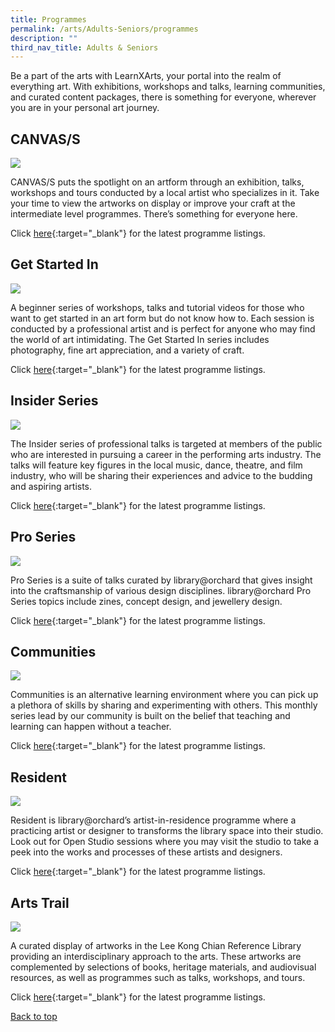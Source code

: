 ```yaml
---
title: Programmes
permalink: /arts/Adults-Seniors/programmes
description: ""
third_nav_title: Adults & Seniors
---
```

<style type="text/css">
/* Links */
.content a { color: #322987; }
.content a:focus,
.content a:hover { color: #28216c; }

/* Button Outline */
.bp-button { padding-left: 1.5rem; padding-right: 1.5rem; }
.bp-button.is-primary-outline { border: 1px solid #322987; color: #322987; background-color: transparent; text-decoration: none; }
.bp-button.is-primary-outline:focus,
.bp-button.is-primary-outline:hover { border: 1px solid #322987; color: #cff2e8; background-color: #322987; text-decoration: none; }

/* Responsive Iframe */
.responsive-iframe { position: absolute; top: 0; left: 0; bottom: 0; right: 0; width: 100%; height: 100%; }
.responsive-iframe-container { position: relative; overflow: hidden; width: 100%; }
.responsive-iframe-container.ratio-16by9 { padding-top: 56.25%; }
.responsive-iframe-container.ratio-4by3 { padding-top: 75%; }
.responsive-iframe-container.ratio-3by2 { padding-top: 66.66%; }
.responsive-iframe-container.ratio-1by1 { padding-top: 100%; }
</style>

Be a part of the arts with LearnXArts, your portal into the realm of everything art. With exhibitions, workshops and talks, learning communities, and curated content packages, there is something for everyone, wherever you are in your personal art journey.

## **CANVAS/S**
![](/images/learning-communities/arts/LC-Arts-StockImage-02.jpg)

CANVAS/S puts the spotlight on an artform through an exhibition, talks, workshops and tours conducted by a local artist who specializes in it. Take your time to view the artworks on display or improve your craft at the intermediate level programmes. There’s something for everyone here. 

Click [here](https://www.eventbrite.sg/o/golibrary-national-library-board-singapore-26735252849){:target="_blank"} for the latest programme listings.

## **Get Started In**
![](/images/learning-communities/arts/LC-Arts-StockImage-02.jpg)

A beginner series of workshops, talks and tutorial videos for those who want to get started in an art form but do not know how to. Each session is conducted by a professional artist and is perfect for anyone who may find the world of art intimidating. The Get Started In series includes photography, fine art appreciation, and a variety of craft.

Click [here](https://www.eventbrite.sg/o/golibrary-national-library-board-singapore-26735252849/){:target="_blank"} for the latest programme listings.

## **Insider Series**
![](/images/learning-communities/arts/LC-Arts-StockImage-02.jpg)

The Insider series of professional talks is targeted at members of the public who are interested in pursuing a
career in the performing arts industry. The talks will feature key figures in the local music, dance, theatre, and
film industry, who will be sharing their experiences and advice to the budding and aspiring artists.

Click [here](https://www.eventbrite.sg/o/golibrary-national-library-board-singapore-26735252849){:target="_blank"} for the latest programme listings.

## **Pro Series**
![](/images/learning-communities/arts/LC-Arts-StockImage-02.jpg)

Pro Series is a suite of talks curated by library@orchard that gives insight into the craftsmanship of various design disciplines. library@orchard Pro Series topics include zines, concept design, and jewellery design.

Click [here](https://www.eventbrite.sg/o/golibrary-national-library-board-singapore-26735252849){:target="_blank"} for the latest programme listings.

## **Communities**
![](/images/learning-communities/arts/LC-Arts-StockImage-02.jpg)

Communities is an alternative learning environment where you can pick up a plethora of skills by sharing and experimenting with others. This monthly series lead by our community is built on the belief that teaching and learning can happen without a teacher.

Click [here](https://www.eventbrite.sg/o/golibrary-national-library-board-singapore-26735252849){:target="_blank"} for the latest programme listings.

## **Resident**
![](/images/learning-communities/arts/LC-Arts-StockImage-02.jpg)

Resident is library@orchard’s artist-in-residence programme where a practicing artist or designer to transforms the library space into their studio. Look out for Open Studio sessions where you may visit the studio to take a peek into the works and processes of these artists and designers.

Click [here](https://www.eventbrite.sg/o/golibrary-national-library-board-singapore-26735252849){:target="_blank"} for the latest programme listings.

## **Arts Trail**
![](/images/learning-communities/arts/LC-Arts-StockImage-02.jpg)

A curated display of artworks in the Lee Kong Chian Reference Library providing an interdisciplinary approach to the arts. These artworks are complemented by selections of books, heritage materials, and audiovisual resources, as well as programmes such as talks, workshops, and tours.

Click [here](https://www.eventbrite.sg/o/golibrary-national-library-board-singapore-26735252849){:target="_blank"} for the latest programme listings.

<p class="has-text-right margin--top--xl"><a href="#main-content">Back to top</a></p>
